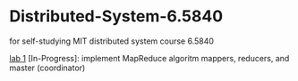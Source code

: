 # Distributed-System-6.5840
for self-studying MIT distributed system course 6.5840

[lab 1](https://pdos.csail.mit.edu/6.824/labs/lab-mr.html) [In-Progress]: implement MapReduce algoritm mappers, reducers, and master (coordinator)
